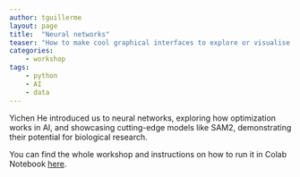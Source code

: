 ```yaml
---
author: tguillerme
layout: page
title:  "Neural networks"
teaser: "How to make cool graphical interfaces to explore or visualise your data."
categories:
    - workshop
tags:
    - python
    - AI
    - data
---
```


Yichen He introduced us to neural networks, exploring how optimization works in AI, and showcasing cutting-edge models like SAM2, demonstrating their potential for biological research.

You can find the whole workshop and instructions on how to run it in Colab Notebook [here](https://docs.google.com/document/d/1xMmMLVUfC4wz_-7A6AzZMLE4GA1_Mj3kO-wegTh44Ww/edit?tab=t.0).

